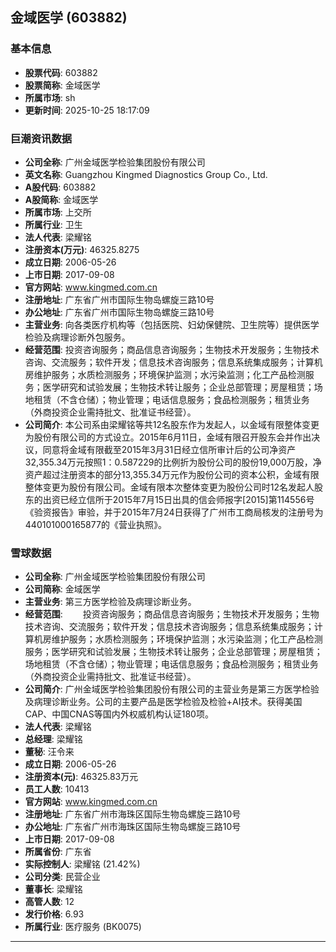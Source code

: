 ## 金域医学 (603882)

### 基本信息

- **股票代码**: 603882
- **股票简称**: 金域医学
- **所属市场**: sh
- **更新时间**: 2025-10-25 18:17:09

### 巨潮资讯数据

- **公司全称**: 广州金域医学检验集团股份有限公司
- **英文名称**: Guangzhou Kingmed Diagnostics Group Co., Ltd.
- **A股代码**: 603882
- **A股简称**: 金域医学
- **所属市场**: 上交所
- **所属行业**: 卫生
- **法人代表**: 梁耀铭
- **注册资本(万元)**: 46325.8275
- **成立日期**: 2006-05-26
- **上市日期**: 2017-09-08
- **官方网站**: www.kingmed.com.cn
- **注册地址**: 广东省广州市国际生物岛螺旋三路10号
- **办公地址**: 广东省广州市国际生物岛螺旋三路10号
- **主营业务**: 向各类医疗机构等（包括医院、妇幼保健院、卫生院等）提供医学检验及病理诊断外包服务。
- **经营范围**: 投资咨询服务；商品信息咨询服务；生物技术开发服务；生物技术咨询、交流服务；软件开发；信息技术咨询服务；信息系统集成服务；计算机房维护服务；水质检测服务；环境保护监测；水污染监测；化工产品检测服务；医学研究和试验发展；生物技术转让服务；企业总部管理；房屋租赁；场地租赁（不含仓储）；物业管理；电话信息服务；食品检测服务；租赁业务（外商投资企业需持批文、批准证书经营）。
- **公司简介**: 本公司系由梁耀铭等共12名股东作为发起人，以金域有限整体变更为股份有限公司的方式设立。2015年6月11日，金域有限召开股东会并作出决议，同意将金域有限截至2015年3月31日经立信所审计后的公司净资产32,355.34万元按照1：0.587229的比例折为股份公司的股份19,000万股，净资产超过注册资本的部分13,355.34万元作为股份公司的资本公积，金域有限整体变更为股份有限公司。金域有限本次整体变更为股份公司时12名发起人股东的出资已经立信所于2015年7月15日出具的信会师报字[2015]第114556号《验资报告》审验，并于2015年7月24日获得了广州市工商局核发的注册号为440101000165877的《营业执照》。

### 雪球数据

- **公司全称**: 广州金域医学检验集团股份有限公司
- **公司简称**: 金域医学
- **主营业务**: 第三方医学检验及病理诊断业务。
- **经营范围**: 　　投资咨询服务；商品信息咨询服务；生物技术开发服务；生物技术咨询、交流服务；软件开发；信息技术咨询服务；信息系统集成服务；计算机房维护服务；水质检测服务；环境保护监测；水污染监测；化工产品检测服务；医学研究和试验发展；生物技术转让服务；企业总部管理；房屋租赁；场地租赁（不含仓储）；物业管理；电话信息服务；食品检测服务；租赁业务（外商投资企业需持批文、批准证书经营）。
- **公司简介**: 广州金域医学检验集团股份有限公司的主营业务是第三方医学检验及病理诊断业务。公司的主要产品是医学检验及检验+AI技术。获得美国CAP、中国CNAS等国内外权威机构认证180项。
- **法人代表**: 梁耀铭
- **总经理**: 梁耀铭
- **董秘**: 汪令来
- **成立日期**: 2006-05-26
- **注册资本(元)**: 46325.83万元
- **员工人数**: 10413
- **官方网站**: www.kingmed.com.cn
- **注册地址**: 广东省广州市海珠区国际生物岛螺旋三路10号
- **办公地址**: 广东省广州市海珠区国际生物岛螺旋三路10号
- **上市日期**: 2017-09-08
- **所属省份**: 广东省
- **实际控制人**: 梁耀铭 (21.42%)
- **公司分类**: 民营企业
- **董事长**: 梁耀铭
- **高管人数**: 12
- **发行价格**: 6.93
- **所属行业**: 医疗服务 (BK0075)

---
